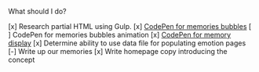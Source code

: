 What should I do?

[x] Research partial HTML using Gulp.
[x] [CodePen for memories bubbles](http://codepen.io/awayken/full/VvoePv/)
[ ] CodePen for memories bubbles animation
[x] [CodePen for memory display](http://codepen.io/awayken/full/WrwvEQ/)
[x] Determine ability to use data file for populating emotion pages
[-] Write up our memories
[x] Write homepage copy introducing the concept
